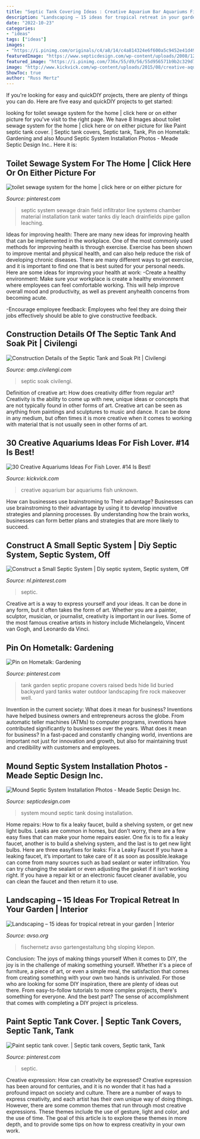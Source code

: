```yaml
---
title: "Septic Tank Covering Ideas : Creative Aquarium Bar Aquariums Fish Unknown"
description: "Landscaping – 15 ideas for tropical retreat in your garden"
date: "2022-10-23"
categories:
- "ideas"
tags: ["ideas"]
images:
- "https://i.pinimg.com/originals/c4/a8/14/c4a814324e6f600a5c9452e41d4998a2.jpg"
featuredImage: "https://www.septicdesign.com/wp-content/uploads/2008/12/dosetank_jpg.jpg"
featured_image: "https://i.pinimg.com/736x/55/d9/56/55d956571b9b2c329d7e90981ef9b555.jpg"
image: "http://www.kickvick.com/wp-content/uploads/2015/08/creative-aquariums-21.jpg"
ShowToc: true
author: "Russ Mertz"
---
```



If you're looking for easy and quickDIY projects, there are plenty of things you can do. Here are five easy and quickDIY projects to get started: 

	

		
looking for toilet sewage system for the home | click here or on either picture for you've visit to the right page. We have 8 Images about toilet sewage system for the home | click here or on either picture for like Paint septic tank cover. | Septic tank covers, Septic tank, Tank, Pin on Hometalk: Gardening and also Mound Septic System Installation Photos - Meade Septic Design Inc.. Here it is:
		
    
## Toilet Sewage System For The Home | Click Here Or On Either Picture For

<img loading=lazy src="https://i.pinimg.com/736x/9f/60/89/9f6089473e944c795f87d01cfa8f63c4--sewage-system-septic-system.jpg" onerror="this.onerror=null;this.src='https://tse3.mm.bing.net/th?id=OIP.ux9F2dmI2u87hEjaawfFiwHaDc&amp;pid=15.1';" alt="toilet sewage system for the home | click here or on either picture for">

_Source: pinterest.com_

>septic system sewage drain field infiltrator line systems chamber material installation tank water tanks diy leach drainfields pipe gallon leaching. 

	

Ideas for improving health:
There are many new ideas for improving health that can be implemented in the workplace. One of the most commonly used methods for improving health is through exercise. Exercise has been shown to improve mental and physical health, and can also help reduce the risk of developing chronic diseases. There are many different ways to get exercise, and it is important to find one that is best suited for your personal needs. Here are some ideas for improving your health at work: 
-Create a healthy environment: Make sure your workplace is create a healthy environment where employees can feel comfortable working. This will help improve overall mood and productivity, as well as prevent anyhealth concerns from becoming acute. 

-Encourage employee feedback: Employees who feel they are doing their jobs effectively should be able to give constructive feedback.

    
## Construction Details Of The Septic Tank And Soak Pit | Civilengi

<img loading=lazy src="https://amp.civilengi.com/wp-content/uploads/2020/07/Construction-Details-of-the-Septic-Tank-and-Soak-Pit.jpg" onerror="this.onerror=null;this.src='https://tse2.mm.bing.net/th?id=OIP.DLQv5lPTChWs31xLTtuVNgHaEO&amp;pid=15.1';" alt="Construction Details of the Septic Tank and Soak Pit | Civilengi">

_Source: amp.civilengi.com_

>septic soak civilengi. 

	

Definition of creative art: How does creativity differ from regular art?
Creativity is the ability to come up with new, unique ideas or concepts that are not typically found in other forms of art. Creative art can be seen as anything from paintings and sculptures to music and dance. It can be done in any medium, but often times it is more creative when it comes to working with material that is not usually seen in other forms of art.

    
## 30 Creative Aquariums Ideas For Fish Lover. #14 Is Best!

<img loading=lazy src="http://www.kickvick.com/wp-content/uploads/2015/08/creative-aquariums-21.jpg" onerror="this.onerror=null;this.src='https://tse4.mm.bing.net/th?id=OIP.UUTIJL7VEA-3BAjFl8IxIgHaFC&amp;pid=15.1';" alt="30 Creative Aquariums Ideas For Fish Lover. #14 Is Best!">

_Source: kickvick.com_

>creative aquarium bar aquariums fish unknown. 

	

How can businesses use brainstroming to Their advantage?
Businesses can use brainstroming to their advantage by using it to develop innovative strategies and planning processes. By understanding how the brain works, businesses can form better plans and strategies that are more likely to succeed.

    
## Construct A Small Septic System | Diy Septic System, Septic System, Off

<img loading=lazy src="https://i.pinimg.com/736x/f9/ef/ce/f9efce075a008323d3c3843604f2b9dc--septic-system-septic-tank.jpg" onerror="this.onerror=null;this.src='https://tse1.mm.bing.net/th?id=OIP.Yo144p4X3Z-drSe_T7ScTQHaFj&amp;pid=15.1';" alt="Construct a Small Septic System | Diy septic system, Septic system, Off">

_Source: nl.pinterest.com_

>septic. 

	

Creative art is a way to express yourself and your ideas. It can be done in any form, but it often takes the form of art. Whether you are a painter, sculptor, musician, or journalist, creativity is important in our lives. Some of the most famous creative artists in history include Michelangelo, Vincent van Gogh, and Leonardo da Vinci.

    
## Pin On Hometalk: Gardening

<img loading=lazy src="https://i.pinimg.com/originals/c4/a8/14/c4a814324e6f600a5c9452e41d4998a2.jpg" onerror="this.onerror=null;this.src='https://tse1.mm.bing.net/th?id=OIP.7uZWtf3yfyUhL-79ZjFI2QHaJ3&amp;pid=15.1';" alt="Pin on Hometalk: Gardening">

_Source: pinterest.com_

>tank garden septic propane covers raised beds hide lid buried backyard yard tanks water outdoor landscaping fire rock makeover well. 

	

Invention in the current society: What does it mean for business?
Inventions have helped business owners and entrepreneurs across the globe. From automatic teller machines (ATMs) to computer programs, inventions have contributed significantly to businesses over the years. What does it mean for business? In a fast-paced and constantly changing world, inventions are important not just for innovation and growth, but also for maintaining trust and credibility with customers and employees.

    
## Mound Septic System Installation Photos - Meade Septic Design Inc.

<img loading=lazy src="https://www.septicdesign.com/wp-content/uploads/2008/12/dosetank_jpg.jpg" onerror="this.onerror=null;this.src='https://tse2.mm.bing.net/th?id=OIP.Ad-_OC4yGSMnbOCqKsscHAHaJ5&amp;pid=15.1';" alt="Mound Septic System Installation Photos - Meade Septic Design Inc.">

_Source: septicdesign.com_

>system mound septic tank dosing installation. 

	

Home repairs: How to fix a leaky faucet, build a shelving system, or get new light bulbs.
Leaks are common in homes, but don’t worry, there are a few easy fixes that can make your home repairs easier. One fix is to fix a leaky faucet, another is to build a shelving system, and the last is to get new light bulbs. Here are three easyfixes for leaks: 
Fix a Leaky Faucet
If you have a leaking faucet, it’s important to take care of it as soon as possible.leakage can come from many sources such as bad sealant or water infiltration. You can try changing the sealant or even adjusting the gasket if it isn’t working right. If you have a repair kit or an electronic faucet cleaner available, you can clean the faucet and then return it to use.

    
## Landscaping – 15 Ideas For Tropical Retreat In Your Garden | Interior

<img loading=lazy src="https://www.avso.org/wp-content/uploads/2014/11/landscaping-15-ideas-for-tropical-retreat-in-your-garden-1415195139.jpg" onerror="this.onerror=null;this.src='https://tse4.mm.bing.net/th?id=OIP.ZKpN83UfS_j4wFMZt71TAgHaJ3&amp;pid=15.1';" alt="Landscaping – 15 ideas for tropical retreat in your garden | Interior">

_Source: avso.org_

>fischernetz avso gartengestaltung bhg sloping klepon. 

	

Conclusion: The joys of making things yourself
When it comes to DIY, the joy is in the challenge of making something yourself. Whether it's a piece of furniture, a piece of art, or even a simple meal, the satisfaction that comes from creating something with your own two hands is unrivaled.
For those who are looking for some DIY inspiration, there are plenty of ideas out there. From easy-to-follow tutorials to more complex projects, there's something for everyone. And the best part? The sense of accomplishment that comes with completing a DIY project is priceless.

    
## Paint Septic Tank Cover. | Septic Tank Covers, Septic Tank, Tank

<img loading=lazy src="https://i.pinimg.com/736x/55/d9/56/55d956571b9b2c329d7e90981ef9b555.jpg" onerror="this.onerror=null;this.src='https://tse2.mm.bing.net/th?id=OIP.I8-A0vr0pw9VjpL0V5UmpAHaG7&amp;pid=15.1';" alt="Paint septic tank cover. | Septic tank covers, Septic tank, Tank">

_Source: pinterest.com_

>septic. 

	

Creative expression: How can creativity be expressed?
Creative expression has been around for centuries, and it is no wonder that it has had a profound impact on society and culture. There are a number of ways to express creativity, and each artist has their own unique way of doing things. However, there are some common themes that run through most creative expressions. These themes include the use of gesture, light and color, and the use of time. The goal of this article is to explore these themes in more depth, and to provide some tips on how to express creativity in your own work.

